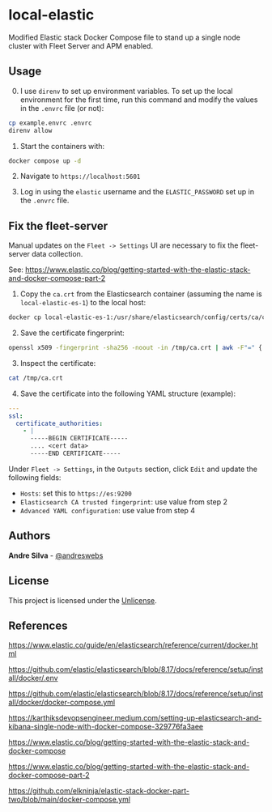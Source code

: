 # local-elastic

Modified Elastic stack Docker Compose file to stand up a single node cluster with Fleet Server and APM enabled.

## Usage

0. I use `direnv` to set up environment variables. To set up the local environment for the first time, run this command and modify the values in the `.envrc` file (or not):

```sh
cp example.envrc .envrc
direnv allow
```

1. Start the containers with:

```sh
docker compose up -d
```

2. Navigate to `https://localhost:5601`

3. Log in using the `elastic` username and the `ELASTIC_PASSWORD` set up in the `.envrc` file.

## Fix the fleet-server

Manual updates on the `Fleet -> Settings` UI are necessary to fix the fleet-server data collection.

See: <https://www.elastic.co/blog/getting-started-with-the-elastic-stack-and-docker-compose-part-2>

1. Copy the `ca.crt` from the Elasticsearch container (assuming the name is `local-elastic-es-1`) to the local host:

```sh
docker cp local-elastic-es-1:/usr/share/elasticsearch/config/certs/ca/ca.crt /tmp/.
```

2. Save the certificate fingerprint:

```sh
openssl x509 -fingerprint -sha256 -noout -in /tmp/ca.crt | awk -F"=" {' print $2 '} | sed s/://g
```

3. Inspect the certificate:

```sh
cat /tmp/ca.crt
```

4. Save the certificate into the following YAML structure (example):

```yaml
---
ssl:
  certificate_authorities:
    - |
      -----BEGIN CERTIFICATE-----
      .... <cert data>
      -----END CERTIFICATE-----
```

Under `Fleet -> Settings`, in the `Outputs` section, click `Edit` and update the following fields:

- `Hosts`: set this to `https://es:9200`
- `Elasticsearch CA trusted fingerprint`: use value from step 2
- `Advanced YAML configuration`: use value from step 4

## Authors

**Andre Silva** - [@andreswebs](https://github.com/andreswebs)

## License

This project is licensed under the [Unlicense](UNLICENSE.md).

## References

<https://www.elastic.co/guide/en/elasticsearch/reference/current/docker.html>

<https://github.com/elastic/elasticsearch/blob/8.17/docs/reference/setup/install/docker/.env>

<https://github.com/elastic/elasticsearch/blob/8.17/docs/reference/setup/install/docker/docker-compose.yml>

<https://karthiksdevopsengineer.medium.com/setting-up-elasticsearch-and-kibana-single-node-with-docker-compose-329776fa3aee>

<https://www.elastic.co/blog/getting-started-with-the-elastic-stack-and-docker-compose>

<https://www.elastic.co/blog/getting-started-with-the-elastic-stack-and-docker-compose-part-2>

<https://github.com/elkninja/elastic-stack-docker-part-two/blob/main/docker-compose.yml>
